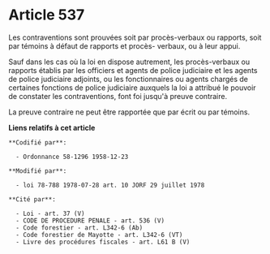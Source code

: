 # Article 537

Les contraventions sont prouvées soit par procès-verbaux ou rapports, soit par témoins à défaut de rapports et procès-
verbaux, ou à leur appui.

Sauf dans les cas où la loi en dispose autrement, les procès-verbaux ou rapports établis par les officiers et agents de
police judiciaire et les agents de police judiciaire adjoints, ou les fonctionnaires ou agents chargés de certaines fonctions
de police judiciaire auxquels la loi a attribué le pouvoir de constater les contraventions, font foi jusqu'à preuve
contraire.

La preuve contraire ne peut être rapportée que par écrit ou par témoins.

**Liens relatifs à cet article**

	**Codifié par**:

	  - Ordonnance 58-1296 1958-12-23

	**Modifié par**:

	  - loi 78-788 1978-07-28 art. 10 JORF 29 juillet 1978

	**Cité par**:

	  - Loi - art. 37 (V)
	  - CODE DE PROCEDURE PENALE - art. 536 (V)
	  - Code forestier - art. L342-6 (Ab)
	  - Code forestier de Mayotte - art. L342-6 (VT)
	  - Livre des procédures fiscales - art. L61 B (V)

